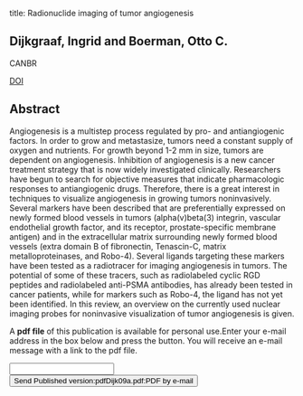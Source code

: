 title: Radionuclide imaging of tumor angiogenesis

## Dijkgraaf, Ingrid and Boerman, Otto C.
CANBR

<a href="https://doi.org/10.1089/cbr.2009.0694">DOI</a>

## Abstract
Angiogenesis is a multistep process regulated by pro- and antiangiogenic factors. In order to grow and metastasize, tumors need a constant supply of oxygen and nutrients. For growth beyond 1-2 mm in size, tumors are dependent on angiogenesis. Inhibition of angiogenesis is a new cancer treatment strategy that is now widely investigated clinically. Researchers have begun to search for objective measures that indicate pharmacologic responses to antiangiogenic drugs. Therefore, there is a great interest in techniques to visualize angiogenesis in growing tumors noninvasively. Several markers have been described that are preferentially expressed on newly formed blood vessels in tumors (alpha(v)beta(3) integrin, vascular endothelial growth factor, and its receptor, prostate-specific membrane antigen) and in the extracellular matrix surrounding newly formed blood vessels (extra domain B of fibronectin, Tenascin-C, matrix metalloproteinases, and Robo-4). Several ligands targeting these markers have been tested as a radiotracer for imaging angiogenesis in tumors. The potential of some of these tracers, such as radiolabeled cyclic RGD peptides and radiolabeled anti-PSMA antibodies, has already been tested in cancer patients, while for markers such as Robo-4, the ligand has not yet been identified. In this review, an overview on the currently used nuclear imaging probes for noninvasive visualization of tumor angiogenesis is given.

A <b>pdf file</b> of this publication is available for personal use.Enter your e-mail address in the box below and press the button. You will receive an e-mail message with a link to the pdf file.
<form action="sender.php">  <input type="text" name="email">  <input type="submit" value="Send Published version:pdfDijk09a.pdf:PDF by e-mail"></form>